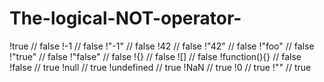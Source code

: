 # The-logical-NOT-operator-

!true // false
!-1 // false
!"-1" // false
!42 // false
!"42" // false
!"foo" // false
!"true" // false
!"false" // false
!{} // false
![] // false
!function(){} // false
!false // true
!null // true
!undefined // true
!NaN // true
!0 // true
!"" // true
